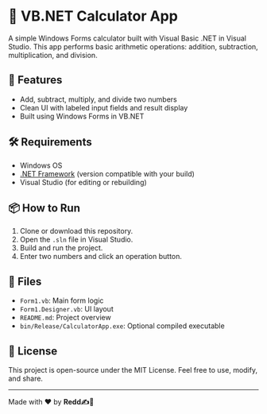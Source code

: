 # 🧮 VB.NET Calculator App

A simple Windows Forms calculator built with Visual Basic .NET in Visual Studio. This app performs basic arithmetic operations: addition, subtraction, multiplication, and division.

## 🚀 Features

- Add, subtract, multiply, and divide two numbers
- Clean UI with labeled input fields and result display
- Built using Windows Forms in VB.NET

## 🛠️ Requirements

- Windows OS
- [.NET Framework](https://dotnet.microsoft.com/en-us/download/dotnet-framework) (version compatible with your build)
- Visual Studio (for editing or rebuilding)

## 📦 How to Run

1. Clone or download this repository.
2. Open the `.sln` file in Visual Studio.
3. Build and run the project.
4. Enter two numbers and click an operation button.

## 📁 Files

- `Form1.vb`: Main form logic
- `Form1.Designer.vb`: UI layout
- `README.md`: Project overview
- `bin/Release/CalculatorApp.exe`: Optional compiled executable

## 📄 License

This project is open-source under the MIT License. Feel free to use, modify, and share.

---

Made with ❤️ by **Redd✍️🔴**
